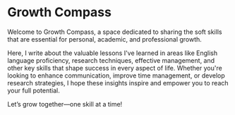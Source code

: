 # Growth Compass
Welcome to Growth Compass, a space dedicated to sharing the soft skills that are essential for personal, academic, and professional growth. 


Here, I write about the valuable lessons I've learned in areas like English language proficiency, research techniques, effective management, and other key skills that shape success in every aspect of life. Whether you're looking to enhance communication, improve time management, or develop research strategies, I hope these insights inspire and empower you to reach your full potential. 


Let’s grow together—one skill at a time!
